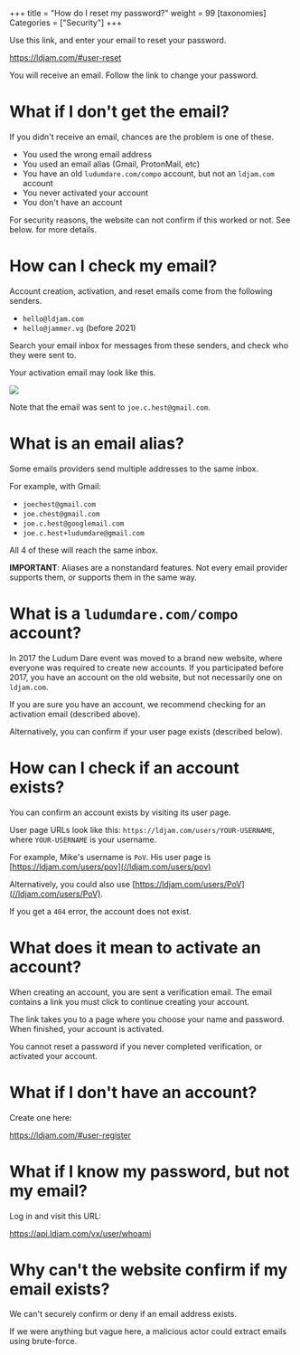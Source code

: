 +++
title = "How do I reset my password?"
weight = 99
[taxonomies]
Categories = ["Security"]
+++

Use this link, and enter your email to reset your password.

<https://ldjam.com/#user-reset>

You will receive an email. Follow the link to change your password.


# What if I don't get the email?
If you didn't receive an email, chances are the problem is one of these.

* You used the wrong email address
* You used an email alias (Gmail, ProtonMail, etc)
* You have an old `ludumdare.com/compo` account, but not an `ldjam.com` account
* You never activated your account
* You don't have an account

For security reasons, the website can not confirm if this worked or not. See below.[](why-cant-the-website-confirm-if-my-email-exists) for more details.


# How can I check my email?
Account creation, activation, and reset emails come from the following senders.

* `hello@ldjam.com`
* `hello@jammer.vg` (before 2021)

Search your email inbox for messages from these senders, and check who they were sent to.

Your activation email may look like this.

![](/resources/questions/sample-email.png)

Note that the email was sent to `joe.c.hest@gmail.com`.


# What is an email alias?
Some emails providers send multiple addresses to the same inbox.

For example, with Gmail:

* `joechest@gmail.com`
* `joe.chest@gmail.com`
* `joe.c.hest@googlemail.com`
* `joe.c.hest+ludumdare@gmail.com`

All 4 of these will reach the same inbox.

**IMPORTANT**: Aliases are a nonstandard features. Not every email provider supports them, or supports them in the same way.


# What is a `ludumdare.com/compo` account?
In 2017 the Ludum Dare event was moved to a brand new website, where everyone was required to create new accounts. If you participated before 2017, you have an account on the old website, but not necessarily one on `ldjam.com`.

If you are sure you have an account, we recommend checking for an activation email (described above).

Alternatively, you can confirm if your user page exists (described below).


# How can I check if an account exists?
You can confirm an account exists by visiting its user page.

User page URLs look like this: `https://ldjam.com/users/YOUR-USERNAME`, where `YOUR-USERNAME` is your username.

For example, Mike's username is `PoV`. His user page is [https://ldjam.com/users/pov](//ldjam.com/users/pov)

Alternatively, you could also use [https://ldjam.com/users/PoV](//ldjam.com/users/PoV).

If you get a `404` error, the account does not exist.


# What does it mean to activate an account?
When creating an account, you are sent a verification email. The email contains a link you must click to continue creating your account. 

The link takes you to a page where you choose your name and password. When finished, your account is activated.

You cannot reset a password if you never completed verification, or activated your account.


# What if I don't have an account?
Create one here:

<https://ldjam.com/#user-register>


# What if I know my password, but not my email?
Log in and visit this URL:

<https://api.ldjam.com/vx/user/whoami>


# Why can't the website confirm if my email exists?
We can't securely confirm or deny if an email address exists. 

If we were anything but vague here, a malicious actor could extract emails using brute-force.

